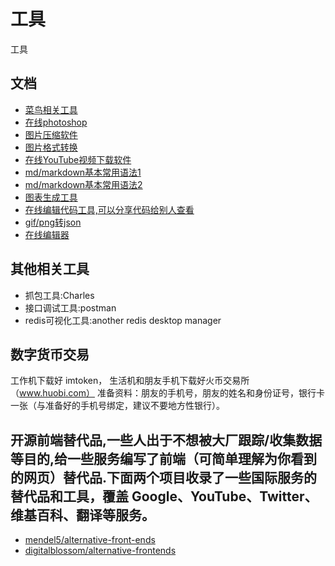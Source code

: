 # 工具
工具

## 文档
- [菜鸟相关工具](https://c.runoob.com/)
- [在线photoshop](https://www.photopea.com/)
- [图片压缩软件](https://www.bejson.com/ui/compress_img/)
- [图片格式转换](https://cloudconvert.com/png-to-icns)
- [在线YouTube视频下载软件](https://zh.savefrom.net)
- [md/markdown基本常用语法1](https://www.cnblogs.com/liugang-vip/p/6337580.html)
- [md/markdown基本常用语法2](https://www.markdown.xyz/basic-syntax/)
- [图表生成工具](https://app.flourish.studio/projects#)
- [在线编辑代码工具,可以分享代码给别人查看](https://hastebin.com/carazuwago.java)
- [gif/png转json](https://lottiefiles.com/featured)
- [在线编辑器](https://codesandbox.io/s/friendly-cori-09n19?file=/src/App.js)

## 其他相关工具
+ 抓包工具:Charles
+ 接口调试工具:postman
+ redis可视化工具:another redis desktop manager

## 数字货币交易
工作机下载好 imtoken， 生活机和朋友手机下载好火币交易所（www.huobi.com）
准备资料：朋友的手机号，朋友的姓名和身份证号，银行卡一张（与准备好的手机号绑定，建议不要地方性银行）。

## 开源前端替代品,一些人出于不想被大厂跟踪/收集数据等目的,给一些服务编写了前端（可简单理解为你看到的网页）替代品.下面两个项目收录了一些国际服务的替代品和工具，覆盖 Google、YouTube、Twitter、维基百科、翻译等服务。
+ [mendel5/alternative-front-ends](https://github.com/mendel5/alternative-front-ends)
+ [digitalblossom/alternative-frontends](https://github.com/digitalblossom/alternative-frontends)